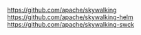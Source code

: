 https://github.com/apache/skywalking
https://github.com/apache/skywalking-helm
https://github.com/apache/skywalking-swck
